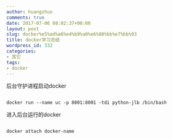 ```yaml
---
author: huangzhuo
comments: true
date: 2017-07-06 08:02:37+00:00
layout: post
slug: docker%e5%ad%a6%e4%b9%a0%e6%80%bb%e7%bb%93
title: docker学习总结
wordpress_id: 332
categories:
- 其它
tags:
- docker
---
```


后台守护进程启动docker

```

docker run --name uc -p 8001:8001 -tdi python-jlb /bin/bash

```

进入后台运行的docker

```

docker attach docker-name

```


